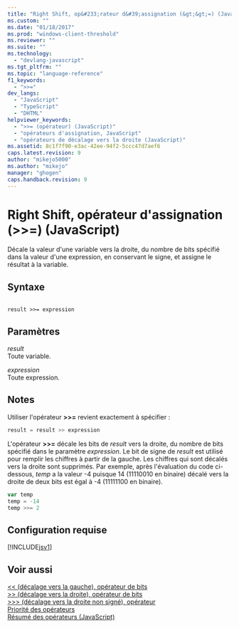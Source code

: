 ```yaml
---
title: "Right Shift, op&#233;rateur d&#39;assignation (&gt;&gt;=) (JavaScript) | Microsoft Docs"
ms.custom: ""
ms.date: "01/18/2017"
ms.prod: "windows-client-threshold"
ms.reviewer: ""
ms.suite: ""
ms.technology: 
  - "devlang-javascript"
ms.tgt_pltfrm: ""
ms.topic: "language-reference"
f1_keywords: 
  - ">>="
dev_langs: 
  - "JavaScript"
  - "TypeScript"
  - "DHTML"
helpviewer_keywords: 
  - ">>= (opérateur) (JavaScript)"
  - "opérateurs d'assignation, JavaScript"
  - "opérateurs de décalage vers la droite (JavaScript)"
ms.assetid: 8c1f7f90-e3ac-42ee-94f2-5ccc47d7aef6
caps.latest.revision: 9
author: "mikejo5000"
ms.author: "mikejo"
manager: "ghogen"
caps.handback.revision: 9
---
```

# Right Shift, op&#233;rateur d&#39;assignation (&gt;&gt;=) (JavaScript)
Décale la valeur d'une variable vers la droite, du nombre de bits spécifié dans la valeur d'une expression, en conservant le signe, et assigne le résultat à la variable.  
  
## Syntaxe  
  
```  
  
result >>= expression  
```  
  
## Paramètres  
 *result*  
 Toute variable.  
  
 *expression*  
 Toute expression.  
  
## Notes  
 Utiliser l'opérateur **\>\>\=** revient exactement à spécifier :  
  
```javascript  
result = result >> expression  
```  
  
 L'opérateur **\>\>\=** décale les bits de *result* vers la droite, du nombre de bits spécifié dans le paramètre *expression*.  Le bit de signe de *result* est utilisé pour remplir les chiffres à partir de la gauche.  Les chiffres qui sont décalés vers la droite sont supprimés.  Par exemple, après l'évaluation du code ci\-dessous, *temp* a la valeur \-4 puisque 14 \(11110010 en binaire\) décalé vers la droite de deux bits est égal à \-4 \(11111100 en binaire\).  
  
```javascript  
var temp  
temp = -14  
temp >>= 2  
```  
  
## Configuration requise  
 [!INCLUDE[jsv1](../../javascript/misc/includes/jsv1-md.md)]  
  
## Voir aussi  
 [\<\< \(décalage vers la gauche\), opérateur de bits](../../javascript/reference/bitwise-left-shift-operator-decrement-javascript.md)   
 [\>\> \(décalage vers la droite\), opérateur de bits](../../javascript/reference/bitwise-right-shift-operator-decrement-javascript.md)   
 [\>\>\> \(décalage vers la droite non signé\), opérateur](../../javascript/reference/unsigned-right-shift-operator-decrement-javascript.md)   
 [Priorité des opérateurs](../../javascript/operator-subtractprecedence-javascript.md)   
 [Résumé des opérateurs \(JavaScript\)](../../javascript/misc/operator-subtractsummary-javascript.md)